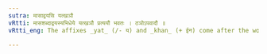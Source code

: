 ```yaml
---
sutra: मासाद्वयसि यत्खञौ
vRtti: मासशब्दाद्वयस्यभिधेये यत्खञौ प्रत्ययौ भवतः । ठञोऽपवादौ ॥
vRtti_eng: The affixes _yat_ (/- य) and _khan_ (+ ईन) come after the word _masa_, in denoting 'age'.

---
```

